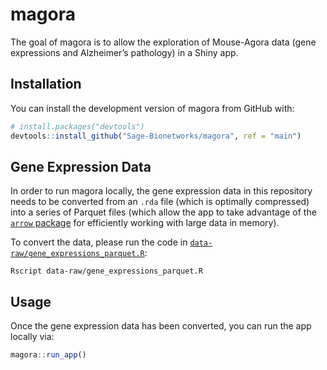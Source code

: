 
<!-- README.md is generated from README.Rmd. Please edit that file -->

# magora

<!-- badges: start -->

<!-- badges: end -->

The goal of magora is to allow the exploration of Mouse-Agora data (gene
expressions and Alzheimer’s pathology) in a Shiny app.

## Installation

You can install the development version of magora from GitHub with:

``` r
# install.packages("devtools")
devtools::install_github("Sage-Bionetworks/magora", ref = "main")
```

## Gene Expression Data

In order to run magora locally, the gene expression data in this
repository needs to be converted from an `.rda` file (which is optimally
compressed) into a series of Parquet files (which allow the app to take
advantage of the [`arrow`
package](https://arrow.apache.org/docs/r/index.html) for efficiently
working with large data in memory).

To convert the data, please run the code in
[`data-raw/gene_expressions_parquet.R`](data-raw/gene_expressions_parquet.R):

    Rscript data-raw/gene_expressions_parquet.R

## Usage

Once the gene expression data has been converted, you can run the app
locally via:

``` r
magora::run_app()
```
